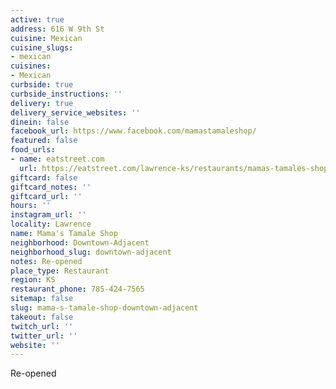 ```yaml
---
active: true
address: 616 W 9th St
cuisine: Mexican
cuisine_slugs:
- mexican
cuisines:
- Mexican
curbside: true
curbside_instructions: ''
delivery: true
delivery_service_websites: ''
dinein: false
facebook_url: https://www.facebook.com/mamastamaleshop/
featured: false
food_urls:
- name: eatstreet.com
  url: https://eatstreet.com/lawrence-ks/restaurants/mamas-tamales-shop
giftcard: false
giftcard_notes: ''
giftcard_url: ''
hours: ''
instagram_url: ''
locality: Lawrence
name: Mama's Tamale Shop
neighborhood: Downtown-Adjacent
neighborhood_slug: downtown-adjacent
notes: Re-opened
place_type: Restaurant
region: KS
restaurant_phone: 785-424-7565
sitemap: false
slug: mama-s-tamale-shop-downtown-adjacent
takeout: false
twitch_url: ''
twitter_url: ''
website: ''
---
```


Re-opened
